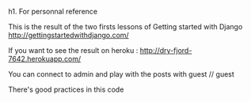 h1. For personnal reference

This is the result of the two firsts lessons of Getting started with Django http://gettingstartedwithdjango.com/

If you want to see the result on heroku : http://dry-fjord-7642.herokuapp.com/

You can connect to admin and play with the posts with guest // guest

There's good practices in this code
